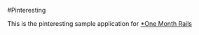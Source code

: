 #Pinteresting

This is the pinteresting sample application for 
[*One Month Rails](http://onemonthrails.com)